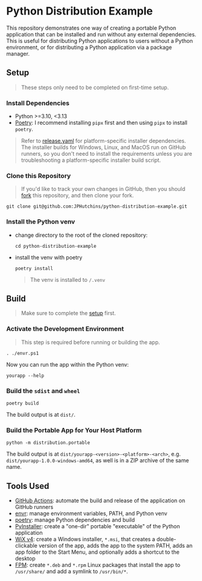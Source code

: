 # Python Distribution Example

This repository demonstrates one way of creating a portable Python application
that can be installed and run without any external dependencies.  This is
useful for distributing Python applications to users without a Python
environment, or for distributing a Python application via a package
manager.

## Setup

> These steps only need to be completed on first-time setup.

### Install Dependencies

- Python >=3.10, <3.13
- [Poetry](https://python-poetry.org/docs/): I recommend installing `pipx`
  first and then using `pipx` to install `poetry`.

> Refer to [release.yaml](.github/workflows/release.yaml) for platform-specific
  installer dependencies.  The installer builds for Windows, Linux, and MacOS
  run on GitHub runners, so you don't need to install the requirements unless
  you are troubleshooting a platform-specific installer build script.

### Clone this Repository

> If you'd like to track your own changes in GitHub, then you should
  [fork](https://github.com/JPHutchins/python-distribution-example/fork) this
  repository, and then clone your fork.

```
git clone git@github.com:JPHutchins/python-distribution-example.git
```

### Install the Python venv

- change directory to the root of the cloned repository:
  ```
  cd python-distribution-example
  ```
- install the venv with poetry
  ```
  poetry install
  ```
  > The venv is installed to `/.venv`

## Build

> Make sure to complete the [setup](#setup) first.

### Activate the Development Environment

> This step is required before running or building the app.

```
. ./envr.ps1
```

Now you can run the app within the Python venv:

```
yourapp --help
```

### Build the `sdist` and `wheel`

```
poetry build
```

The build output is at `dist/`.

### Build the Portable App for Your Host Platform

```
python -m distribution.portable
```

The build output is at `dist/yourapp-<version>-<platform>-<arch>`, e.g.
`dist/yourapp-1.0.0-windows-amd64`, as well is in a ZIP archive of the same name.

## Tools Used

- [GitHub Actions](https://github.com/features/actions): automate the build and
  release of the application on GitHub runners
- [envr](https://github.com/JPhutchins/envr): manage environment variables,
  PATH, and Python venv
- [poetry](https://python-poetry.org/): manage Python dependencies and build
- [PyInstaller](https://github.com/pyinstaller/pyinstaller): create a "one-dir"
  portable "executable" of the Python application
- [WiX v4](https://wixtoolset.org/): create a Windows installer, `*.msi`, that
  creates a double-clickable version of the app, adds the app to the system
  PATH, adds an app folder to the Start Menu, and optionally adds a shortcut to
  the desktop
- [FPM](https://github.com/jordansissel/fpm): create `*.deb` and `*.rpm` Linux
  packages that install the app to `/usr/share/` and add a symlink to
  `/usr/bin/*`.
